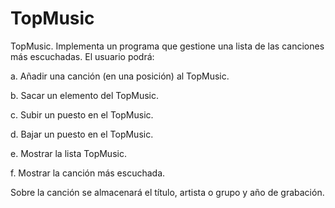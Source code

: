 # TopMusic

TopMusic. Implementa un programa que gestione una lista de las canciones más escuchadas. El usuario podrá:

a. Añadir una canción (en una posición) al TopMusic.

b. Sacar un elemento del TopMusic.

c. Subir un puesto en el TopMusic.

d. Bajar un puesto en el TopMusic.

e. Mostrar la lista TopMusic.

f. Mostrar la canción más escuchada.

Sobre la canción se almacenará el título, artista o grupo y año de grabación.
